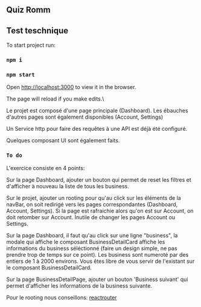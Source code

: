 ## Quiz Romm
##
## Test teschnique

To start project run:

### `npm i`
### `npm start`

Open [http://localhost:3000](http://localhost:3000) to view it in the browser.

The page will reload if you make edits.\

Le projet est composé d'une page principale (Dashboard).
Les ébauches d'autres pages sont également disponibles (Account, Settings)

Un Service http pour faire des requêtes à une API est déjà été configuré.

Quelques composant UI sont également faits.

### `To do`

L'exercice consiste en 4 points:

Sur la page Dashboard, ajouter un bouton qui permet de reset les filtres et d'afficher à nouveau la liste de tous les business.

Sur le projet, ajouter un rooting pour qu'au click sur les éléments de la navBar, on soit redirigé vers les pages correspondantes (Dashboard, Account, Settings). Si la page est rafraichie alors qu'on est sur Account, on doit retomber sur Account. Inutile de changer les pages Account ou Settings.

Sur la page Dashboard, il faut qu'au click sur une ligne "business", la modale qui affiche le composant BusinessDetailCard affiche les informations du business séléctionné (faire un design simple, ne pas prendre trop de temps sur ce point). Les business sont numeroté par des entiers de 1 à 2000 environs. Vous êtes libre de vous servir de l'existant sur le composant BusinessDetailCard.

Sur la page BusinessDetailPage, ajouter un bouton 'Business suivant' qui permet d'afficher les informations de la business suivante.

Pour le rooting nous conseillons: [reactrouter](https://reactrouter.com/en/main)